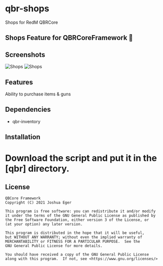 # qbr-shops
Shops for RedM QBRCore

## Shops Feature for QBRCoreFramework 🛒

## Screenshots
![Shops](https://cdn.discordapp.com/attachments/1021700112776437760/1183253072965804072/image.png?ex=6587a94c&is=6575344c&hm=85fb2e0c7b086865d2d3b00a23f9860ef13505d994c9b2126e0899ca9f887f41&)
![Shops](https://cdn.discordapp.com/attachments/1021700112776437760/1183253638081155163/image.png?ex=6587a9d3&is=657534d3&hm=91279e804c76d86e51d0c8685c37a1b9787b30bfa503f46b351fda987c8f91c0&)


## Features
Ability to purchase items & guns

## Dependencies
- qbr-inventory

## Installation

# Download the script and put it in the [qbr] directory.

## License
```
QBCore Framework
Copyright (C) 2021 Joshua Eger

This program is free software: you can redistribute it and/or modify
it under the terms of the GNU General Public License as published by
the Free Software Foundation, either version 3 of the License, or
(at your option) any later version.

This program is distributed in the hope that it will be useful,
but WITHOUT ANY WARRANTY; without even the implied warranty of
MERCHANTABILITY or FITNESS FOR A PARTICULAR PURPOSE.  See the
GNU General Public License for more details.

You should have received a copy of the GNU General Public License
along with this program.  If not, see <https://www.gnu.org/licenses/>
```
